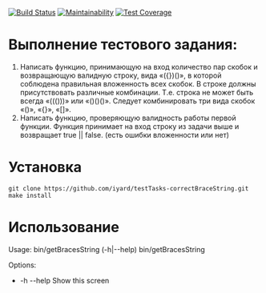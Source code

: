 [![Build Status](https://travis-ci.org/iyard/testTasks-correctBraceString.svg?branch=master)](https://travis-ci.org/iyard/testTasks-correctBraceString)
[![Maintainability](https://api.codeclimate.com/v1/badges/d37fdf96dd24e69a117b/maintainability)](https://codeclimate.com/github/iyard/testTasks-correctBraceString/maintainability)
[![Test Coverage](https://api.codeclimate.com/v1/badges/d37fdf96dd24e69a117b/test_coverage)](https://codeclimate.com/github/iyard/testTasks-correctBraceString/test_coverage)

# Выполнение тестового задания:
1. Написать функцию, принимающую на вход количество пар скобок и возвращающую валидную строку, вида «({})()», в которой соблюдена правильная вложенность всех скобок.
В строке должны присутствовать различные комбинации. Т.е. строка не может быть  всегда «((()))» или «()()()». Следует комбинировать три вида скобок «()», «{}», «[]».
2. Написать функцию, проверяющую валидность работы первой функции. Функция принимает на вход строку из задачи выше и возвращает true || false. (есть ошибки вложенности или нет)

# Установка
```
git clone https://github.com/iyard/testTasks-correctBraceString.git
make install
```
# Использование
Usage:
  bin/getBracesString (-h|--help)
  bin/getBracesString <bracesCount>

Options:
  * -h --help     	Show this screen
